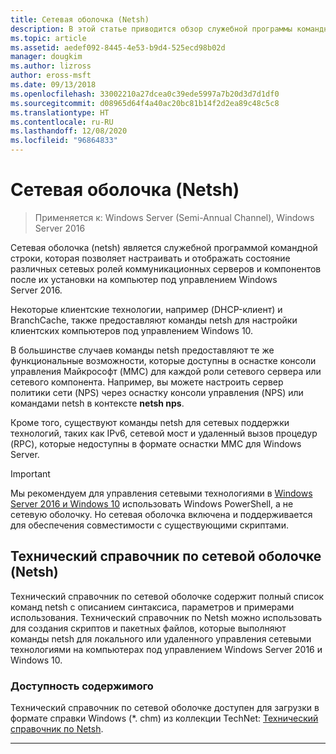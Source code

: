 ```yaml
---
title: Сетевая оболочка (Netsh)
description: В этой статье приводится обзор служебной программы командной строки "Сетевая оболочка" (netsh) в Windows Server 2016.
ms.topic: article
ms.assetid: aedef092-8445-4e53-b9d4-525ecd98b02d
manager: dougkim
ms.author: lizross
author: eross-msft
ms.date: 09/13/2018
ms.openlocfilehash: 33002210a27dcea0c39ede5997a7b20d3d7d1df0
ms.sourcegitcommit: d08965d64f4a40ac20bc81b14f2d2ea89c48c5c8
ms.translationtype: HT
ms.contentlocale: ru-RU
ms.lasthandoff: 12/08/2020
ms.locfileid: "96864833"
---
```

# <a name="network-shell-netsh"></a>Сетевая оболочка \(Netsh\)

>Применяется к: Windows Server (Semi-Annual Channel), Windows Server 2016

Сетевая оболочка (netsh) является служебной программой командной строки, которая позволяет настраивать и отображать состояние различных сетевых ролей коммуникационных серверов и компонентов после их установки на компьютер под управлением Windows Server 2016.

Некоторые клиентские технологии, например \(DHCP-клиент\) и BranchCache, также предоставляют команды netsh для настройки клиентских компьютеров под управлением Windows 10.

В большинстве случаев команды netsh предоставляют те же функциональные возможности, которые доступны в оснастке консоли управления Майкрософт \(MMC\) для каждой роли сетевого сервера или сетевого компонента. Например, вы можете настроить сервер политики сети \(NPS\) через оснастку консоли управления (NPS) или командами netsh в контексте **netsh nps**.

Кроме того, существуют команды netsh для сетевых поддержки технологий, таких как IPv6, сетевой мост и удаленный вызов процедур \(RPC\), которые недоступны в формате оснастки MMC для Windows Server.

>[!IMPORTANT]
>Мы рекомендуем для управления сетевыми технологиями в [Windows Server 2016 и Windows 10](/powershell/windows/get-started) использовать Windows PowerShell, а не сетевую оболочку. Но сетевая оболочка включена и поддерживается для обеспечения совместимости с существующими скриптами.

## <a name="network-shell-netsh-technical-reference"></a>Технический справочник по сетевой оболочке (Netsh)

Технический справочник по сетевой оболочке содержит полный список команд netsh с описанием синтаксиса, параметров и примерами использования. Технический справочник по Netsh можно использовать для создания скриптов и пакетных файлов, которые выполняют команды netsh для локального или удаленного управления сетевыми технологиями на компьютерах под управлением Windows Server 2016 и Windows 10.

### <a name="content-availability"></a>Доступность содержимого

Технический справочник по сетевой оболочке доступен для загрузки в формате справки Windows \(*. chm\) из коллекции TechNet: [Технический справочник по Netsh](https://gallery.technet.microsoft.com/Netsh-Technical-Reference-c46523dc).

---
